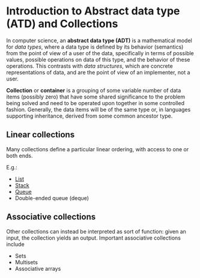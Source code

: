 # Introduction to Abstract data type (ATD) and Collections

In computer science, an **abstract data type (ADT)** is a mathematical model for _data types_, where a data type is defined by its behavior (semantics) from the point of view of a user of the data, specifically in terms of possible values, possible operations on data of this type, and the behavior of these operations. This contrasts with _data structures_, which are concrete representations of data, and are the point of view of an implementer, not a user.

**Collection** or **container** is a grouping of some variable number of data items (possibly zero) that have some shared significance to the problem being solved and need to be operated upon together in some controlled fashion. Generally, the data items will be of the same type or, in languages supporting inheritance, derived from some common ancestor type.

## Linear collections
Many collections define a particular linear ordering, with access to one or both ends.

E.g.:
- [List](list.md)
- [Stack](~/articles/stack.md)
- [Queue](xref:queue_intro)
- Double-ended queue (deque)

## Associative collections

Other collections can instead be interpreted as sort of function: given an input, the collection yields an output. Important associative collections include

- Sets
- Multisets
- Associative arrays
